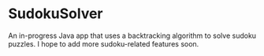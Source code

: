 # SudokuSolver
 
An in-progress Java app that uses a backtracking algorithm to solve sudoku puzzles. I hope to add more sudoku-related features soon.
